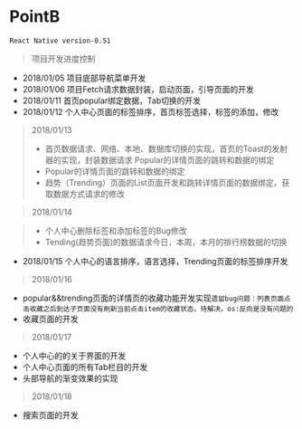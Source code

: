 # PointB 
`React Native version-0.51`
 > 项目开发进度控制
- 2018/01/05 项目底部导航菜单开发
- 2018/01/06 项目Fetch请求数据封装，启动页面，引导页面的开发
- 2018/01/11 首页popular绑定数据，Tab切换的开发
- 2018/01/12 个人中心页面的标签排序，首页标签选择，标签的添加，修改
> 2018/01/13
> - 首页数据请求、网络、本地、数据库切换的实现，首页的Toast的发射器的实现，封装数据请求
Popular的详情页面的跳转和数据的绑定
> - Popular的详情页面的跳转和数据的绑定
> - 趋势（Trending）页面的List页面开发和跳转详情页面的数据绑定，获取数据方式请求的修改

> 2018/01/14

> - 个人中心删除标签和添加标签的Bug修改
> - Tending(趋势页面)的数据请求今日，本周，本月的排行榜数据的切换
  - 2018/01/15 个人中心的语言排序，语言选择，Trending页面的标签排序开发
  
> 2018/01/16
  - popular&&trending页面的详情页的收藏功能开发实现`遗留bug问题：列表页面点击收藏之后到达子页面没有刷新当前点击item的收藏状态，待解决。os:反向是没有问题的`
  - 收藏页面的开发
> 2018/01/17
  - 个人中心的的关于界面的开发
  - 个人中心页面的所有Tab栏目的开发 
  - 头部导航的渐变效果的实现 
 > 2018/01/18
   - 搜索页面的开发